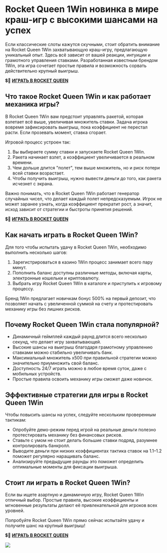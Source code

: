 # Rocket Queen 1Win новинка в мире краш-игр с высокими шансами на успех

Если классические слоты кажутся скучными, стоит обратить внимание на Rocket Queen 1Win захватывающую краш-игру, предлагающую уникальный опыт. Здесь всё зависит от вашей реакции, интуиции и грамотного управления ставками. Разработанная известным брендом 1Win, эта игра сочетает простые правила и возможность сорвать действительно крупный выигрыш.

💲🎰 [**ИГРАТЬ В ROCKET QUEEN**](https://clck.ru/3FngNT "**ИГРАТЬ В ROCKET QUEEN**")

## Что такое Rocket Queen 1Win и как работает механика игры?

В Rocket Queen 1Win вам предстоит управлять ракетой, которая взлетает всё выше, увеличивая множитель ставки. Задача игрока вовремя зафиксировать выигрыш, пока коэффициент не перестал расти. Если прозевать момент, ставка сгорает.

Игровой процесс устроен так:

1. Вы выбираете сумму ставки и запускаете Rocket Queen 1Win.
2. Ракета начинает взлет, а коэффициент увеличивается в реальном времени.
3. Чем дольше длится "полет", тем выше множитель, но и риск потери всей ставки возрастает.
4. Чтобы получить выигрыш, нужно вывести деньги до того, как ракета исчезнет с экрана.

Важно понимать, что в Rocket Queen 1Win работает генератор случайных чисел, что делает каждый полет непредсказуемым. Игрок не может заранее узнать, когда коэффициент прекратит рост, а значит, исход зависит от стратегии и быстроты принятия решений.

💲🎰 [**ИГРАТЬ В ROCKET QUEEN**](https://clck.ru/3FngNT "**ИГРАТЬ В ROCKET QUEEN**")

## Как начать играть в Rocket Queen 1Win?

Для того чтобы испытать удачу в Rocket Queen 1Win, необходимо выполнить несколько шагов:

1. Зарегистрироваться в казино 1Win процесс занимает всего пару минут.
2. Пополнить баланс доступны различные методы, включая карты, электронные кошельки и криптовалюту.
3. Выбрать игру Rocket Queen 1Win в каталоге и приступить к игровому процессу.

Бренд 1Win предлагает новичкам бонус 500% на первый депозит, что позволяет начать с увеличенной суммой на счету и протестировать механику игры без лишних рисков.

## Почему Rocket Queen 1Win стала популярной?

- Динамичный геймплей каждый раунд длится всего несколько секунд, что делает игру захватывающей.
- Высокие шансы на выигрыш благодаря грамотному управлению ставками можно стабильно увеличивать банк.
- Максимальный множитель х500 при правильной стратегии можно значительно приумножить свой баланс.
- Доступность 24/7 играть можно в любое время суток, даже с мобильных устройств.
- Простые правила освоить механику игры сможет даже новичок.

## Эффективные стратегии для игры в Rocket Queen 1Win

Чтобы повысить шансы на успех, следуйте нескольким проверенным тактикам:
- Опробуйте демо-режим перед игрой на реальные деньги полезно протестировать механику без финансовых рисков.
- Ставьте с умом не стоит делать большие ставки подряд, разумнее контролировать банкролл.
- Выводите деньги при низких коэффициентах тактика ставок на 1.1–1.2 поможет регулярно наращивать баланс.
- Анализируйте предыдущие раунды это поможет определить оптимальные моменты для фиксации выигрыша.

## Стоит ли играть в Rocket Queen 1Win?

Если вы ищете азартную и динамичную игру, Rocket Queen 1Win отличный выбор. Простые правила, высокие коэффициенты и мгновенные результаты делают её привлекательной для игроков всех уровней.

Попробуйте Rocket Queen 1Win прямо сейчас испытайте удачу и получите шанс на крупный выигрыш!

💲🎰 [**ИГРАТЬ В ROCKET QUEEN**](https://clck.ru/3FngNT "**ИГРАТЬ В ROCKET QUEEN**")

[![](https://i.ibb.co/dPzGQnC/Spins-Queen.jpg)](https://clck.ru/3FngNT)
